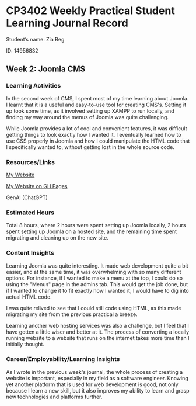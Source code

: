 # CP3402 Weekly Practical Student Learning Journal Record
Student’s name: Zia Beg

ID: 14956832

## Week 2: Joomla CMS

### Learning Activities

In the second week of CMS, I spent most of my time learning about Joomla. I learnt that it is a useful and easy-to-use tool for creating CMS's. Setting it up took some time, as it involved setting up XAMPP to run locally, and finding my way around the menus of Joomla was quite challenging.

While Joomla provides a lot of cool and convenient features, it was difficult getting things to look exactly how I wanted it. I eventually learned how to use CSS properly in Joomla and how I could manipulate the HTML code that I specifically wanted to, without getting lost in the whole source code.

### Resources/Links

[My Website](http://cabacuramanagementteam.joomla.com/)

[My Website on GH Pages](https://s235124.github.io/startupAssignment1)

GenAI (ChatGPT)

### Estimated Hours

Total 8 hours, where 2 hours were spent setting up Joomla locally, 2 hours spent setting up Joomla on a hosted site, and the remaining time spent migrating and cleaning up on the new site.

### Content Insights

Learning Joomla was quite interesting. It made web development quite a bit easier, and at the same time, it was overwhelming with so many different options. For instance, if I wanted to make a menu at the top, I could do so using the "Menus" page in the admins tab. This would get the job done, but if I wanted to change it to fit exactly how I wanted it, I would have to dig into actual HTML code.

I was quite relived to see that I could still code using HTML, as this made migrating my site from the previous practical a breeze.

Learning another web hosting services was also a challenge, but I feel that I have gotten a little wiser and better at it. The process of converting a locally running website to a website that runs on the internet takes more time than I initially thought. 

### Career/Employability/Learning Insights

As I wrote in the previous week's journal, the whole process of creating a website is important, especially in my field as a software engineer. Knowing yet another platform that is used for web development is good, not only because I learn a new skill, but it also improves my ability to learn and grasp new technologies and platforms further.